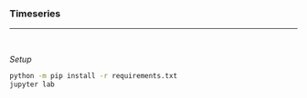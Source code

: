 ### Timeseries
---

<br />

*Setup*
```sh
python -m pip install -r requirements.txt
jupyter lab
```

<br />

